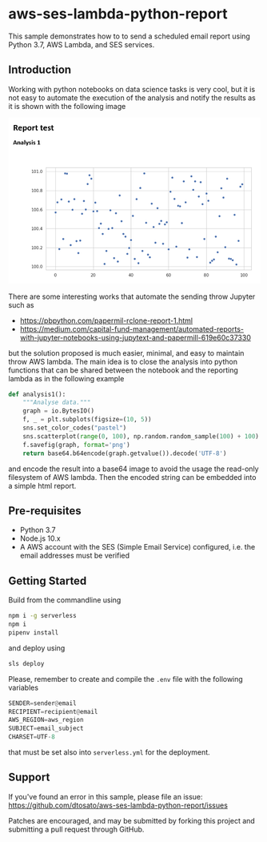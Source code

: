 # aws-ses-lambda-python-report

This sample demonstrates how to to send a scheduled email report using Python 3.7, AWS Lambda, and SES services.

## Introduction

Working with python notebooks on data science tasks is very cool, but it is not easy to automate the execution of the analysis and notify the results as it is shown with the following image

![report sample](report_sample.png)

There are some interesting works that automate the sending throw Jupyter such as

* <https://pbpython.com/papermil-rclone-report-1.html>
* <https://medium.com/capital-fund-management/automated-reports-with-jupyter-notebooks-using-jupytext-and-papermill-619e60c37330>

but the solution proposed is much easier, minimal, and easy to maintain throw AWS lambda. The main idea is to close the analysis into python functions that can be shared between the notebook and the reporting lambda as in the following example

```python
def analysis1():
    """Analyse data."""
    graph = io.BytesIO()
    f, _ = plt.subplots(figsize=(10, 5))
    sns.set_color_codes("pastel")
    sns.scatterplot(range(0, 100), np.random.random_sample(100) + 100)
    f.savefig(graph, format='png')
    return base64.b64encode(graph.getvalue()).decode('UTF-8')
```

and encode the result into a base64 image to avoid the usage the read-only filesystem of AWS lambda. Then the encoded string can be embedded into a simple html report.

## Pre-requisites

* Python 3.7
* Node.js 10.x
* A AWS account with the SES (Simple Email Service) configured, i.e. the email addresses must be verified

## Getting Started

Build from the commandline using

```bash
npm i -g serverless
npm i
pipenv install
```

and deploy using

```bash
sls deploy
```

Please, remember to create and compile the `.env` file with the following variables

```python
SENDER=sender@email
RECIPIENT=recipient@email
AWS_REGION=aws_region
SUBJECT=email_subject
CHARSET=UTF-8
```

that must be set also into  `serverless.yml`  for the deployment.

## Support

If you've found an error in this sample, please file an issue:
<https://github.com/dtosato/aws-ses-lambda-python-report/issues>

Patches are encouraged, and may be submitted by forking this project and
submitting a pull request through GitHub.
